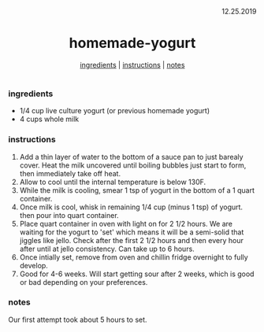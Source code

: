 <p align="right">12.25.2019</p>

<h1 align="center">homemade-yogurt</h1>

<div align="center">
  <a href="#ingredients">ingredients</a> | 
  <a href="#instructions">instructions</a> | 
  <a href="#notes">notes</a>
</div>
<br>

### ingredients
- 1/4 cup live culture yogurt (or previous homemade yogurt)
- 4 cups whole milk

### instructions
1. Add a thin layer of water to the bottom of a sauce pan to just barealy cover. Heat the milk uncovered 
until boiling bubbles just start to form, then immediately take off heat.
1. Allow to cool until the internal temperature is below 130F.
1. While the milk is cooling, smear 1 tsp of yogurt in the bottom of a 1 quart container. 
1. Once milk is cool, whisk in remaining 1/4 cup (minus 1 tsp) of yogurt. then pour into quart container. 
1. Place quart container in oven with light on for 2 1/2 hours.  We are waiting for the yogurt to 'set' which 
means it will be a semi-solid that jiggles like jello.  Check after the first 2 1/2 hours and then every hour after
until at jello consistency. Can take up to 6 hours.  
1. Once intially set, remove from oven and chillin fridge overnight to fully develop.
1. Good for 4-6 weeks.  Will start getting sour after 2 weeks, which is good or bad depending on your preferences. 

### notes
Our first attempt took about 5 hours to set. 
